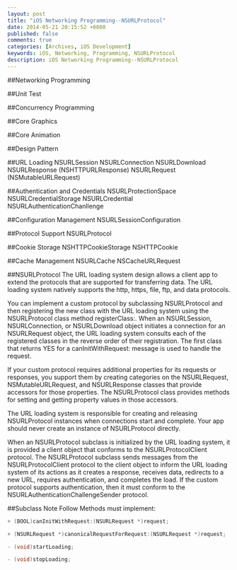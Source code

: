 ```yaml
---
layout: post
title: "iOS Networking Programming--NSURLProtocol"
date: 2014-05-21 20:15:52 +0800
published: false
comments: true
categories: [Archives, iOS Development]
keywords: iOS, Networking, Programming, NSURLProtocol
description: iOS Networking Programming--NSURLProtocol
---
```

##Networking Programming

##Unit Test

##Concurrency Programming

##Core Graphics

##Core Animation

##Design Pattern

##URL Loading
NSURLSession
NSURLConnection
NSURLDownload
NSURLResponse (NSHTTPURLResponse)
NSURLRequest (NSMutableURLRequest)

##Authentication and Credentials
NSURLProtectionSpace
NSURLCredentialStorage
NSURLCredential
NSURLAuthenticationChanllenge

##Configuration Management
NSURLSessionConfiguration

##Protocol Support
NSURLProtocol

##Cookie Storage
NSHTTPCookieStorage
NSHTTPCookie

##Cache Management
NSURLCache
NSCacheURLRequest

##NSURLProtocol
The URL loading system design allows a client app to extend the protocols that are supported for transferring data. The URL loading system natively supports the http, https, file, ftp, and data protocols.

You can implement a custom protocol by subclassing NSURLProtocol and then registering the new class with the URL loading system using the NSURLProtocol class method registerClass:. When an NSURLSession, NSURLConnection, or NSURLDownload object initiates a connection for an NSURLRequest object, the URL loading system consults each of the registered classes in the reverse order of their registration. The first class that returns YES for a canInitWithRequest: message is used to handle the request.

If your custom protocol requires additional properties for its requests or responses, you support them by creating categories on the NSURLRequest, NSMutableURLRequest, and NSURLResponse classes that provide accessors for those properties. The NSURLProtocol class provides methods for setting and getting property values in those accessors.

The URL loading system is responsible for creating and releasing NSURLProtocol instances when connections start and complete. Your app should never create an instance of NSURLProtocol directly.

When an NSURLProtocol subclass is initialized by the URL loading system, it is provided a client object that conforms to the NSURLProtocolClient protocol. The NSURLProtocol subclass sends messages from the NSURLProtocolClient protocol to the client object to inform the URL loading system of its actions as it creates a response, receives data, redirects to a new URL, requires authentication, and completes the load. If the custom protocol supports authentication, then it must conform to the NSURLAuthenticationChallengeSender protocol.

##Subclass Note
Follow Methods must implement:
``` objective-c
+ (BOOL)canInitWithRequest:(NSURLRequest *)request;

+ (NSURLRequest *)canonicalRequestForRequest:(NSURLRequest *)request;

- (void)startLoading;

- (void)stopLoading;
```
